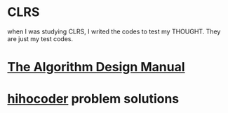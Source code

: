 # CLRS
when I was studying CLRS, I writed the codes to test my THOUGHT.
They are just my test codes.

# [The Algorithm Design Manual](www.algorist.com)

# [hihocoder](hihocoder.com) problem solutions
	
